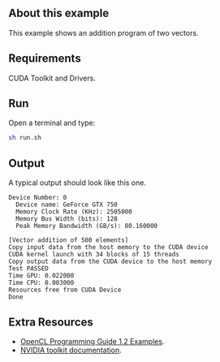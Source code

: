 ## About this example

This example shows an addition program of two vectors.

## Requirements

CUDA Toolkit and Drivers. 

## Run

Open a terminal and type:

```bash
sh run.sh
```


## Output

A typical output should look like this one. 

```
Device Number: 0
  Device name: GeForce GTX 750
  Memory Clock Rate (KHz): 2505000
  Memory Bus Width (bits): 128
  Peak Memory Bandwidth (GB/s): 80.160000

[Vector addition of 500 elements]
Copy input data from the host memory to the CUDA device
CUDA kernel launch with 34 blocks of 15 threads
Copy output data from the CUDA device to the host memory
Test PASSED
Time GPU: 0.022000
Time CPU: 0.003000
Resources free from CUDA Device
Done
```

## Extra Resources

 * [OpenCL Programming Guide 1.2 Examples](https://github.com/bgaster/opencl-book-samples).
 * [NVIDIA toolkit documentation](https://developer.nvidia.com/cuda-toolkit).



